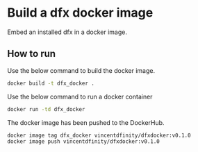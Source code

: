 # Build a dfx docker image 

Embed an installed dfx in a docker image.

## How to run

Use the below command to build the docker image.

```bash
docker build -t dfx_docker .
```

Use the below command to run a docker container

```bash
docker run -td dfx_docker
```

The docker image has been pushed to the DockerHub.

```bash
docker image tag dfx_docker vincentdfinity/dfxdocker:v0.1.0
docker image push vincentdfinity/dfxdocker:v0.1.0
```
